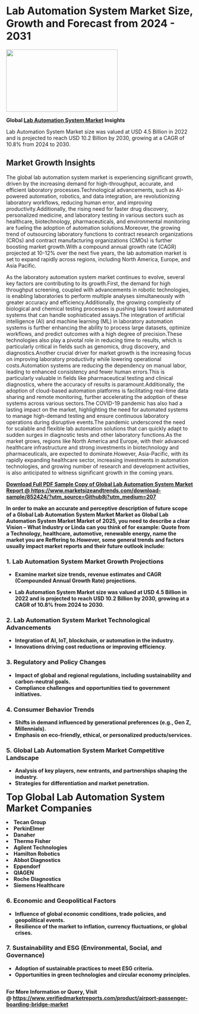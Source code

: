 <H1>Lab Automation System Market Size, Growth and Forecast from 2024 - 2031</H1><img class="aligncenter size-medium wp-image-584254" src="https://thirdeyenews.in/wp-content/uploads/2024/09/Global-Market-Research-300x168.jpeg" alt="" width="300" height="168" /><p><strong>Global&nbsp;<a href="https://www.marketsizeandtrends.com/download-sample/852424/?utm_source=Github8j?utm_medium=207">Lab Automation System Market</a> Insights</strong></p><p>Lab Automation System Market size was valued at USD 4.5 Billion in 2022 and is projected to reach USD 10.2 Billion by 2030, growing at a CAGR of 10.8% from 2024 to 2030.</p><p><h2>Market Growth Insights</h2> <p>The global lab automation system market is experiencing significant growth, driven by the increasing demand for high-throughput, accurate, and efficient laboratory processes.Technological advancements, such as AI-powered automation, robotics, and data integration, are revolutionizing laboratory workflows, reducing human error, and improving productivity.Additionally, the rising need for faster drug discovery, personalized medicine, and laboratory testing in various sectors such as healthcare, biotechnology, pharmaceuticals, and environmental monitoring are fueling the adoption of automation solutions.Moreover, the growing trend of outsourcing laboratory functions to contract research organizations (CROs) and contract manufacturing organizations (CMOs) is further boosting market growth.With a compound annual growth rate (CAGR) projected at 10-12% over the next five years, the lab automation market is set to expand rapidly across regions, including North America, Europe, and Asia Pacific.</p> <p><strong><a href="#"></a></strong></p> <p>As the laboratory automation system market continues to evolve, several key factors are contributing to its growth.First, the demand for high throughput screening, coupled with advancements in robotic technologies, is enabling laboratories to perform multiple analyses simultaneously with greater accuracy and efficiency.Additionally, the growing complexity of biological and chemical testing processes is pushing labs toward automated systems that can handle sophisticated assays.The integration of artificial intelligence (AI) and machine learning (ML) in laboratory automation systems is further enhancing the ability to process large datasets, optimize workflows, and predict outcomes with a high degree of precision.These technologies also play a pivotal role in reducing time to results, which is particularly critical in fields such as genomics, drug discovery, and diagnostics.Another crucial driver for market growth is the increasing focus on improving laboratory productivity while lowering operational costs.Automation systems are reducing the dependency on manual labor, leading to enhanced consistency and fewer human errors.This is particularly valuable in fields like pharmaceutical testing and clinical diagnostics, where the accuracy of results is paramount.Additionally, the adoption of cloud-based automation platforms is facilitating real-time data sharing and remote monitoring, further accelerating the adoption of these systems across various sectors.The COVID-19 pandemic has also had a lasting impact on the market, highlighting the need for automated systems to manage high-demand testing and ensure continuous laboratory operations during disruptive events.The pandemic underscored the need for scalable and flexible lab automation solutions that can quickly adapt to sudden surges in diagnostic tests and other laboratory functions.As the market grows, regions like North America and Europe, with their advanced healthcare infrastructure and strong investments in biotechnology and pharmaceuticals, are expected to dominate.However, Asia-Pacific, with its rapidly expanding healthcare sector, increasing investments in automation technologies, and growing number of research and development activities, is also anticipated to witness significant growth in the coming years.<p><strong><a href="#"></p><p><span class=""><strong>Download Full PDF Sample Copy of Global Lab Automation System Market Report</strong> @ <a href="https://www.marketsizeandtrends.com/download-sample/852424/?utm_source=Github8j?utm_medium=207" target="_blank">https://www.marketsizeandtrends.com/download-sample/852424/?utm_source=Github8j?utm_medium=207</a></span></p><p>In order to make an accurate and perceptive description of future scope of a Global&nbsp;Lab Automation System Market Market as Global&nbsp;Lab Automation System Market Market of 2025, you need to describe a clear Vision &ndash; What Industry or Linda can you think of for example: Quote from a Technology, healthcare, automotive, renewable energy, name the market you are Reffering to.However, some general trends and factors usually impact market reports and their future outlook include:</p><h3>1.&nbsp;<strong>Lab Automation System Market Growth Projections</strong></h3><ul><li>Examine market size trends, revenue estimates and CAGR (Compounded Annual Growth Rate) projections.</li><li><p>Lab Automation System Market size was valued at USD 4.5 Billion in 2022 and is projected to reach USD 10.2 Billion by 2030, growing at a CAGR of 10.8% from 2024 to 2030.</p></li></ul><h3>2.&nbsp;<strong>Lab Automation System Market Technological Advancements</strong></h3><ul><li>Integration of AI, IoT, blockchain, or automation in the industry.</li><li>Innovations driving cost reductions or improving efficiency.</li></ul><h3>3.&nbsp;<strong>Regulatory and Policy Changes</strong></h3><ul><li>Impact of global and regional regulations, including sustainability and carbon-neutral goals.</li><li>Compliance challenges and opportunities tied to government initiatives.</li></ul><h3>4.&nbsp;<strong>Consumer Behavior Trends</strong></h3><ul><li>Shifts in demand influenced by generational preferences (e.g., Gen Z, Millennials).</li><li>Emphasis on eco-friendly, ethical, or personalized products/services.</li></ul><h3>5.&nbsp;<strong>Global Lab Automation System Market Competitive Landscape</strong></h3><ul><li>Analysis of key players, new entrants, and partnerships shaping the industry.</li><li>Strategies for differentiation and market penetration.</li></ul><p data-pm-slice="1 1 []"><span style="color: inherit; font-family: inherit; font-size: 25px;">Top Global Lab Automation System Market Companies</span></p><div class="" data-test-id=""><p><li>Tecan Group</li><li> PerkinElmer</li><li> Danaher</li><li> Thermo Fisher</li><li> Agilent Technologies</li><li> Hamilton Robotics</li><li> Abbot Diagnostics</li><li> Eppendorf</li><li> QIAGEN</li><li> Roche Diagnostics</li><li> Siemens Healthcare</li></p></div><h3>6.&nbsp;<strong>Economic and Geopolitical Factors</strong></h3><ul><li>Influence of global economic conditions, trade policies, and geopolitical events.</li><li>Resilience of the market to inflation, currency fluctuations, or global crises.</li></ul><h3>7.&nbsp;<strong>Sustainability and ESG (Environmental, Social, and Governance)</strong></h3><ul><li>Adoption of sustainable practices to meet ESG criteria.</li><li>Opportunities in green technologies and circular economy principles.</li></ul><h2><strong style="font-size: 14px;">For More Information or Query, Visit @&nbsp;</strong><a style="background-color: #ffffff; font-size: 14px;" href="https://www.marketsizeandtrends.com/report/lab-automation-system-market/" target="_blank">https://www.verifiedmarketreports.com/product/airport-passenger-boarding-bridge-market</a></h2>